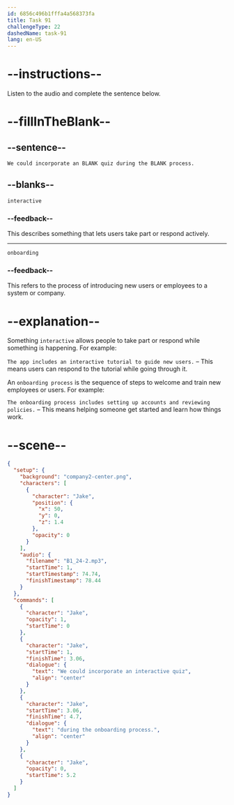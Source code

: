 ```yaml
---
id: 6856c496b1fffa4a568373fa
title: Task 91
challengeType: 22
dashedName: task-91
lang: en-US
---
```


<!-- (Audio) Jake: We could incorporate an interactive quiz during the onboarding process. -->

# --instructions--

Listen to the audio and complete the sentence below.

# --fillInTheBlank--

## --sentence--

`We could incorporate an BLANK quiz during the BLANK process.`

## --blanks--

`interactive`

### --feedback--

This describes something that lets users take part or respond actively.

---

`onboarding`

### --feedback--

This refers to the process of introducing new users or employees to a system or company.

# --explanation--

Something `interactive` allows people to take part or respond while something is happening. For example:

`The app includes an interactive tutorial to guide new users.` – This means users can respond to the tutorial while going through it.

An `onboarding process` is the sequence of steps to welcome and train new employees or users. For example:

`The onboarding process includes setting up accounts and reviewing policies.` – This means helping someone get started and learn how things work.

# --scene--

```json
{
  "setup": {
    "background": "company2-center.png",
    "characters": [
      {
        "character": "Jake",
        "position": {
          "x": 50,
          "y": 0,
          "z": 1.4
        },
        "opacity": 0
      }
    ],
    "audio": {
      "filename": "B1_24-2.mp3",
      "startTime": 1,
      "startTimestamp": 74.74,
      "finishTimestamp": 78.44
    }
  },
  "commands": [
    {
      "character": "Jake",
      "opacity": 1,
      "startTime": 0
    },
    {
      "character": "Jake",
      "startTime": 1,
      "finishTime": 3.06,
      "dialogue": {
        "text": "We could incorporate an interactive quiz",
        "align": "center"
      }
    },
    {
      "character": "Jake",
      "startTime": 3.06,
      "finishTime": 4.7,
      "dialogue": {
        "text": "during the onboarding process.",
        "align": "center"
      }
    },
    {
      "character": "Jake",
      "opacity": 0,
      "startTime": 5.2
    }
  ]
}
```
